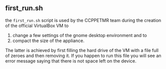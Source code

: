 
## first_run.sh

the `first_run.sh` script is used by the CCPPETMR team during the creation of the official VirtualBox VM
to 

 1. change a few settings of the gnome desktop environment and to 
 2. compact the size of the appliance. 

The latter is achieved by first filling the hard drive of the VM with a file full of zeroes and then removing it. 
If you happen to run this file you will see an error message saying that there is not space left on the device.

